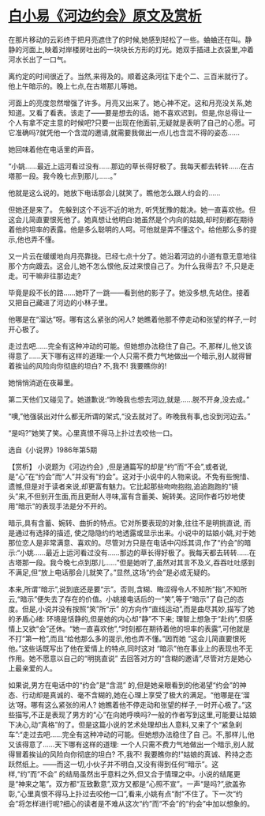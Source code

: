 # [白小易《河边约会》原文及赏析](https://www.vrrw.net/wx/15333.html)

在那片移动的云彩终于把月亮遮住了的时候,她感到轻松了一些。蛐蛐还在叫。静静的河面上,映着对岸楼房吐出的一块块长方形的灯光。她双手插进上衣袋里,冲着河水长出了一口气。

离约定的时间很近了。当然,来得及的。顺着这条河往下走个二、三百米就行了。他上午暗示的。晚上七点,在古塔那儿等她。

河面上的亮度忽然增强了许多。月亮又出来了。她心神不定。这和月亮没关系,她知道。又看了看表。该走了——要是想去的话。她不喜欢迟到。但是,你总得让一个人有拿不定主意的时候吧?只要一出现在他面前,无疑就是表明了自己的心愿。可它准确吗?就凭他一个含混的邀请,就需要我做出一点儿也含混不得的姿态……

她回味着他在电话里的声音。

“小姚……最近上运河看过没有……那边的草长得好极了。我每天都去转转……在古塔那一段。我今晚七点到那儿……。”

他就是这么说的。她放下电话那会儿就笑了。瞧他怎么跟人约会的……

但她还是来了。 先躲到这个不远不近的地方, 听凭犹豫的裁决。她一直喜欢他。但这会儿简直要恨死他了。她真想让他明白:她虽然是个内向的姑娘,却时刻都在期待着他的坦率的表露。他是多么聪明的人呵。可他就是弄不懂这个。给他那么多的提示,他也弄不懂。

又一片云在缓缓地向月亮靠拢。已经七点十分了。她沿着河边的小道有意无意地往那个方向踱去。这会儿,她不怎么恨他,反过来恨自己了。为什么我得去? 不,只是走走。可干嘛非往那边走?

毕竟是段不长的路……她吓了一跳——看到他的影子了。她没多想,先站住。接着又把自己藏进了河边的小林子里。

他哪是在“溜达”呀。哪有这么紧张的闲人? 她瞧着他那不停走动和张望的样子,一时开心极了。

走过去吧……完全有这种冲动的可能。但她想办法稳住了自己。不,那样儿,他又该得意了……天下哪有这样的道理:一个人只需不费力气地做出一个暗示,别人就得冒着挨讪的风险向你彻底的坦白? 不,我不! 我要瞧你的!

她悄悄消逝在夜幕里。

第二天他们又碰见了。她道歉说:“昨晚我也想去河边,就是……脱不开身,没去成。”

“噢,”他强装出对什么都无所谓的架式,“没去就对了。昨晚我有事,也没到河边去。”

“是吗?”她笑了笑。心里真恨不得马上扑过去咬他一口。

选自《小说界》1986年第5期



【赏析】 小说题为《河边约会》,但是通篇写的却是“约”而“不会”,或者说,是“心”在“约会”而“人”并没有“约会”。这对于小说中的人物来说。不免有些惋惜、遗憾,但是对于读者来说,却更富有魅力。它比起那些吻吻抱抱,追追跑跑的“镜头”来,不但别开生面,而且更耐人寻味,富有含蓄美、婉转美。这同作者巧妙地使用“暗示”的表现手法是分不开的。

暗示,具有含蓄、婉转、曲折的特点。它对所要表现的对象,往往不是明挑直说, 而是通过有选择的描述, 使之隐隐约约地透露或显示出来。小说中的姑娘小姚,对于她那位恋人是非常满意、喜欢的。尽管对方只是在电话中闪烁其词,作了“约会”的暗示:“小姚……最近上运河看过没有……那边的草长得好极了。我每天都去转转……在古塔那一段。我今晚七点到那儿……”但是她听了,虽然对其言不及义,吞吞吐吐感到不满足,但“放上电话那会儿就笑了。”显然,这场“约会”是必成无疑的。

本来,所谓“暗示”,说到底还是要“示”。否则,含糊、晦涩得令人不知所“指”,不知所云,“暗示”便失去了存在的价值。小姚接电话后的一“笑”,等于“暗示”了自己的态度。但是,小说并没有按照“笑”所“示” 的方向作“直线运动”,而是曲尽其妙,描写了她的矛盾心绪: 环境是恬静的,但是她的内心却“静”不下来; 理智上想急于“赴约”,但感情上又欲“会”还休。“她一直喜欢他”,“时刻都在期待着他的坦率的表露”,可他就是不打“第一枪”,而且“给他那么多的提示,他也弄不懂。”因而她 “这会儿简直要恨死他。”这些话既写出了他在爱情上的特点,同时这对 “暗示”他在事业上的表现也不无作用。她不愿意以自己的“明挑直说” 去回答对方的“含糊的邀请”,尽管对方是她心上最亲爱的人。

如果说,男方在电话中的“约会”是“含混” 的,但是她亲眼看到的他渴望“约会”的神态、行动却是真诚的、毫不含糊的,她在心理上享受了极大的满足。“他哪是在‘溜达’呀。哪有这么紧张的闲人? 她瞧着他不停走动和张望的样子,一时开心极了。”这些描写,不正是表现了男方的“心”在向她呼唤吗?一般的作者写到这里,可能要让姑娘下决心,动“真格”的了。但是这篇小说的艺术处理却出人意料,又来了个“紧急刹车”:“走过去吧……完全有这种冲动的可能。但她想办法稳住了自 己。不,那样儿,他又该得意了……天下哪有这样的道理: 一个人只需不费力气地做出一个暗示,别人就得冒着挨讪的风险向你彻底的坦白? 不,我不! 我要瞧你的!”姑娘的真诚、矜持之态跃然纸上。——而这一切,小伙子并不明白,又没有得到任何“暗示”。这样,“约”而“不会” 的结局虽然出乎意料之外,但又合于情理之中。小说的结尾更是“神来之笔”。双方都“互致歉意”,双方又都是“心照不宣”。一声“是吗?”,欲盖弥彰,“心里真恨不得马上扑过去咬他一口”,看来,小姚有点“耐”不住了。下一次“约会”将怎样进行呢?细心的读者是不难从这次“约”而“不会”的“约会”中加以想象的。


